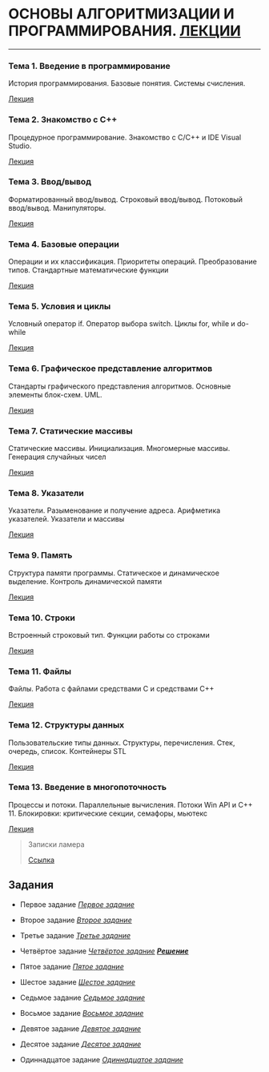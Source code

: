 # ОСНОВЫ АЛГОРИТМИЗАЦИИ И ПРОГРАММИРОВАНИЯ. [ЛЕКЦИИ](https://tgjmjgj.github.io/Clecture/dist/index.html "Лекции")
***


###  Тема 1. Введение в программирование
История программирования. Базовые понятия. Системы счисления.

[Лекция](https://tgjmjgj.github.io/Clecture/dist/lecture/1_introduction/index.html "Лекция")

###  Тема 2. Знакомство с C++
Процедурное программирование. Знакомство с C/C++ и IDE Visual Studio.

[Лекция](https://tgjmjgj.github.io/Clecture/dist/lecture/2_visual_cpp/index.html "Лекция") 

###  Тема 3. Ввод/вывод
Форматированный ввод/вывод. Строковый ввод/вывод. Потоковый ввод/вывод. Манипуляторы.

[Лекция](https://tgjmjgj.github.io/Clecture/dist/lecture/3_input_output/index.html "Лекция") 

###  Тема 4. Базовые операции
Операции и их классификация. Приоритеты операций. Преобразование типов. Стандартные математические функции

[Лекция](https://tgjmjgj.github.io/Clecture/dist/lecture/4_operations/index.html "Лекция") 

###  Тема 5. Условия и циклы
Условный оператор if. Оператор выбора switch. Циклы for, while и do-while

[Лекция](https://tgjmjgj.github.io/Clecture/dist/lecture/5_if_loops/index.html "Лекция") 

###  Тема 6. Графическое представление алгоритмов
Стандарты графического представления алгоритмов. Основные элементы блок-схем. UML.

[Лекция](https://tgjmjgj.github.io/Clecture/dist/lecture/6_flowcharts/index.html "Лекция") 

###  Тема 7. Статические массивы
Статические массивы. Инициализация. Многомерные массивы. Генерация случайных чисел

[Лекция](https://tgjmjgj.github.io/Clecture/dist/lecture/7_arrays/index.html "Лекция") 

###  Тема 8. Указатели
Указатели. Разыменование и получение адреса. Арифметика указателей. Указатели и массивы

[Лекция](https://tgjmjgj.github.io/Clecture/dist/lecture/8_pointers/index.html "Лекция") 

###  Тема 9. Память
Структура памяти программы. Статическое и динамическое выделение. Контроль динамической памяти

[Лекция](https://tgjmjgj.github.io/Clecture/dist/lecture/9_memory/index.html "Лекция") 

###  Тема 10. Строки
Встроенный строковый тип. Функции работы со строками

[Лекция](https://tgjmjgj.github.io/Clecture/dist/lecture/10_strings/index.html "Лекция")

###  Тема 11. Файлы
Файлы. Работа с файлами средствами C и средствами C++

[Лекция](https://tgjmjgj.github.io/Clecture/dist/lecture/11_files/index.html "Лекция")

###  Тема 12. Структуры данных
Пользовательские типы данных. Структуры, перечисления. Стек, очередь, список. Контейнеры STL

[Лекция](https://tgjmjgj.github.io/Clecture/dist/lecture/12_structures/index.html "Лекция")

###  Тема 13. Введение в многопоточность
Процессы и потоки. Параллельные вычисления. Потоки Win API и C++ 11. Блокировки: критические секции, семафоры, мьютекс

[Лекция](https://tgjmjgj.github.io/Clecture/dist/lecture/13_threads/index.html "Лекция")

> Записки ламера
>
> [Ссылка](https://tgjmjgj.github.io/Clecture/dist/completed/hints_of_lamer.pdf "Советы для ламера")

##  Задания
* Первое задание
	[_Первое_ _задание_](https://tgjmjgj.github.io/Clecture/dist/task/task_1/task_1.pdf "Задание 1")

* Второе задание
	[_Второе_ _задание_](https://tgjmjgj.github.io/Clecture/dist/task/task_2/task_2.pdf "Задание 2")

* Третье задание
	[_Третье_ _задание_](https://tgjmjgj.github.io/Clecture/dist/task/task_3/task_3.pdf "Задание 3")

* Четвёртое задание
	[_Четвёртое_ _задание_](https://tgjmjgj.github.io/Clecture/dist/task/task_4/task_4.pdf "Задание 4")
	[***Решение***](https://tgjmjgj.github.io/Clecture/dist/completed/task_4/Index.html "Решение задания 4")

* Пятое задание
	[_Пятое_ _задание_](https://tgjmjgj.github.io/Clecture/dist/task/task_5/task_5.pdf "Задание 5")

* Шестое задание
	[_Шестое_ _задание_](https://tgjmjgj.github.io/Clecture/dist/task/task_6/task_6.pdf "Задание 6")

* Седьмое задание
	[_Седьмое_ _задание_](https://tgjmjgj.github.io/Clecture/dist/task/task_7/task_7.pdf "Задание 7")

* Восьмое задание
	[_Восьмое_ _задание_](https://tgjmjgj.github.io/Clecture/dist/task/task_8/task_8.pdf "Задание 8")

* Девятое задание
	[_Девятое_ _задание_](https://tgjmjgj.github.io/Clecture/dist/task/task_9/task_9.pdf "Задание 9")

* Десятое задание
	[_Десятое_ _задание_](https://tgjmjgj.github.io/Clecture/dist/task/task_10/task_10.pdf "Задание 10")

* Одиннадцатое задание
	[_Одиннадцатое_ _задание_](https://tgjmjgj.github.io/Clecture/dist/task/task_11/task_11.pdf "Задание 11")